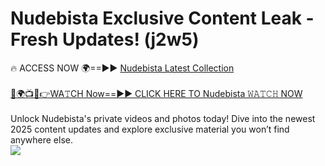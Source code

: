 # Nudebista Exclusive Content Leak - Fresh Updates! (j2w5)

🔥 ACCESS NOW 🌍==►► <a href="https://tinyurl.com/yc657z5k" rel="nofollow">Nudebista Latest Collection</a>
<br><br>
[🔴🌍📺📱👉WA𝚃CH Now==►► CLICK HERE TO Nudebista 𝚆𝙰𝚃𝙲𝙷 NOW](https://tinyurl.com/yc657z5k)
<br><br>
Unlock Nudebista's private videos and photos today! Dive into the newest 2025 content updates and explore exclusive material you won’t find anywhere else.
<br>
<a href="https://tinyurl.com/yc657z5k" rel="nofollow" data-target="animated-image.originalLink"><img src="https://camo.githubusercontent.com/8a4f000d20f83aca3bf7ec5f350d767afa0574a8a352519fd8cfa583a6f93a33/68747470733a2f2f692e696d6775722e636f6d2f644a486b345a712e676966" data-canonical-src="https://i.imgur.com/dJHk4Zq.gif" style="max-width: 100%; display: inline-block;" data-target="animated-image.originalImage"></a>
<br>

